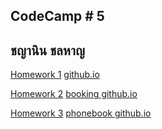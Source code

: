 ## CodeCamp # 5

## ชญานิน ชลหาญ

[Homework 1](https://github.com/cchayanin/CodeCamp5/tree/master/2.Form/homework1) [github.io](https://cchayanin.github.io/)

[Homework 2](https://github.com/cchayanin/CodeCamp5/tree/master/2.Form/homework2) [booking github.io](https://cchayanin.github.io/booking.html)

[Homework 3](https://github.com/cchayanin/CodeCamp5/tree/master/2.Form/homework3) [phonebook github.io](https://cchayanin.github.io/phonebook.html)
